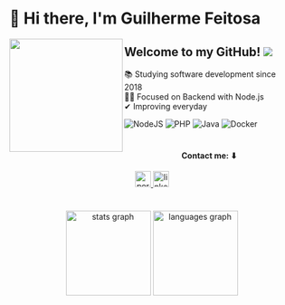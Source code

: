 # 👋 Hi there, I'm Guilherme Feitosa

<img align="left" width="200" src="https://cdn-icons-png.flaticon.com/512/1674/1674969.png"  />

## Welcome to my GitHub! ![](https://komarev.com/ghpvc/?username=guilherme-fcm&color=447ff7&label=Visitor+count)
📚 Studying software development since 2018 <br>
🙇‍♂️ Focused on Backend with Node.js <br>
✔ Improving everyday

![NodeJS](https://img.shields.io/badge/node.js-6DA55F?style=for-the-badge&logo=node.js&logoColor=white) 
![PHP](https://img.shields.io/badge/php-%23777BB4.svg?style=for-the-badge&logo=php&logoColor=white)
![Java](https://img.shields.io/badge/java-%23ED8B00.svg?style=for-the-badge&logo=java&logoColor=white)
![Docker](https://img.shields.io/badge/docker-%230db7ed.svg?style=for-the-badge&logo=docker&logoColor=white)

#

<div align="center">
 <h4> Contact me: ⬇</h4>
 <a href="https://mail.google.com/mail/u/2/?tf=cm&fs=1&to=guilherme_fcm@hotmail.com&hl=pt" target="_blank">
   <img src="https://img.shields.io/badge/E--mail-0078D4?style=for-the-badge&logo=microsoft-outlook&logoColor=white" height="28" alt="portfolio logo"/>
 </a>
 <a href="https://www.linkedin.com/in/guilherme-fcm/" target="_blank">
   <img src="https://img.shields.io/badge/LinkedIn-0077B5?style=for-the-badge&logo=linkedin&logoColor=white" height="28" alt="linkedin logo"/>
 </a>
</div>

#

<div align="center">
  <img src="https://github-readme-stats.vercel.app/api?username=guilherme-fcm&theme=algolia&show_icons=true&count_private=true" height="150" alt="stats graph"/>
  <img src="https://github-readme-stats.vercel.app/api/top-langs?username=guilherme-fcm&theme=algolia&layout=compact&langs_count=6" height="150" alt="languages graph"/>
</div>
